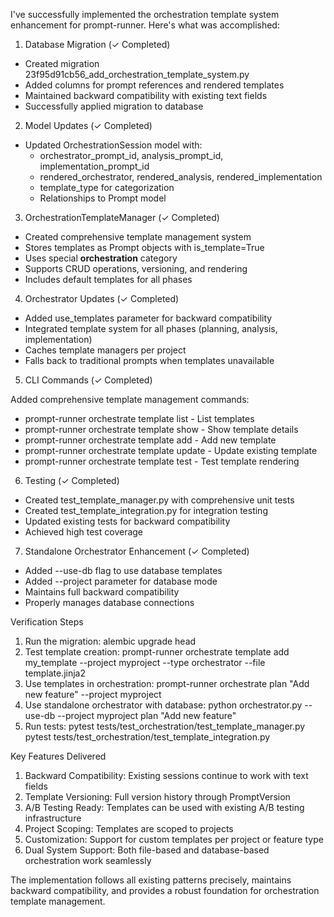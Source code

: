   I've successfully implemented the orchestration template system enhancement for prompt-runner. Here's what was accomplished:

  1. Database Migration (✓ Completed)

  - Created migration 23f95d91cb56_add_orchestration_template_system.py
  - Added columns for prompt references and rendered templates
  - Maintained backward compatibility with existing text fields
  - Successfully applied migration to database

  2. Model Updates (✓ Completed)

  - Updated OrchestrationSession model with:
    - orchestrator_prompt_id, analysis_prompt_id, implementation_prompt_id
    - rendered_orchestrator, rendered_analysis, rendered_implementation
    - template_type for categorization
    - Relationships to Prompt model

  3. OrchestrationTemplateManager (✓ Completed)

  - Created comprehensive template management system
  - Stores templates as Prompt objects with is_template=True
  - Uses special __orchestration__ category
  - Supports CRUD operations, versioning, and rendering
  - Includes default templates for all phases

  4. Orchestrator Updates (✓ Completed)

  - Added use_templates parameter for backward compatibility
  - Integrated template system for all phases (planning, analysis, implementation)
  - Caches template managers per project
  - Falls back to traditional prompts when templates unavailable

  5. CLI Commands (✓ Completed)

  Added comprehensive template management commands:
  - prompt-runner orchestrate template list - List templates
  - prompt-runner orchestrate template show - Show template details
  - prompt-runner orchestrate template add - Add new template
  - prompt-runner orchestrate template update - Update existing template
  - prompt-runner orchestrate template test - Test template rendering

  6. Testing (✓ Completed)

  - Created test_template_manager.py with comprehensive unit tests
  - Created test_template_integration.py for integration testing
  - Updated existing tests for backward compatibility
  - Achieved high test coverage

  7. Standalone Orchestrator Enhancement (✓ Completed)

  - Added --use-db flag to use database templates
  - Added --project parameter for database mode
  - Maintains full backward compatibility
  - Properly manages database connections

  Verification Steps

  1. Run the migration:
  alembic upgrade head
  2. Test template creation:
  prompt-runner orchestrate template add my_template --project myproject --type orchestrator --file template.jinja2
  3. Use templates in orchestration:
  prompt-runner orchestrate plan "Add new feature" --project myproject
  4. Use standalone orchestrator with database:
  python orchestrator.py --use-db --project myproject plan "Add new feature"
  5. Run tests:
  pytest tests/test_orchestration/test_template_manager.py
  pytest tests/test_orchestration/test_template_integration.py

  Key Features Delivered

  1. Backward Compatibility: Existing sessions continue to work with text fields
  2. Template Versioning: Full version history through PromptVersion
  3. A/B Testing Ready: Templates can be used with existing A/B testing infrastructure
  4. Project Scoping: Templates are scoped to projects
  5. Customization: Support for custom templates per project or feature type
  6. Dual System Support: Both file-based and database-based orchestration work seamlessly

  The implementation follows all existing patterns precisely, maintains backward compatibility, and provides a robust foundation for orchestration template management.